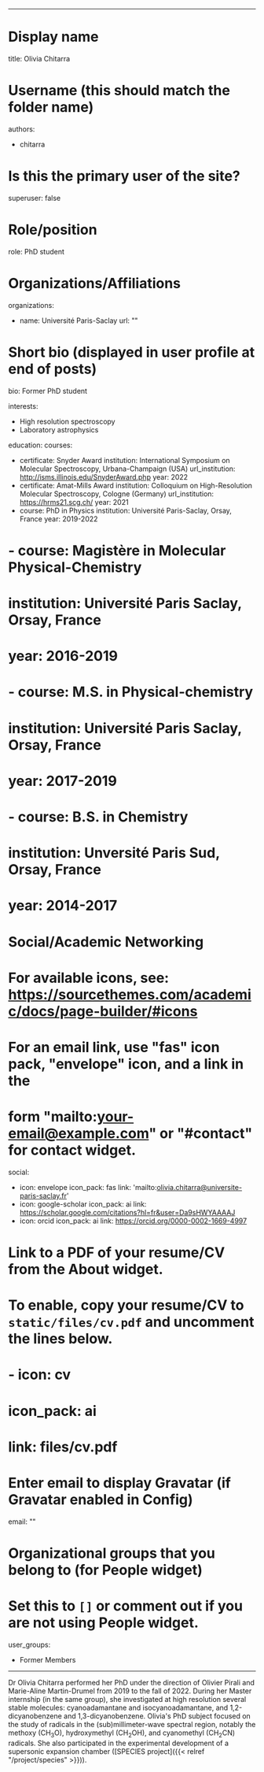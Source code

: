 
---
# Display name
title: Olivia Chitarra

# Username (this should match the folder name)
authors:
- chitarra

# Is this the primary user of the site?
superuser: false

# Role/position
role: PhD student

# Organizations/Affiliations
organizations:
- name: Université Paris-Saclay
url: ""

# Short bio (displayed in user profile at end of posts)
bio: Former PhD student

interests:
- High resolution spectroscopy
- Laboratory astrophysics

education:
  courses:
  - certificate: Snyder Award
    institution: International Symposium on Molecular Spectroscopy, Urbana-Champaign (USA)
    url_institution: http://isms.illinois.edu/SnyderAward.php
    year: 2022 
  - certificate: Amat-Mills Award
    institution: Colloquium on High-Resolution Molecular Spectroscopy, Cologne (Germany)
    url_institution: https://hrms21.scg.ch/
    year: 2021 
  - course: PhD in Physics
    institution: Université Paris-Saclay, Orsay, France
    year: 2019-2022
#  - course: Magistère in Molecular Physical-Chemistry
#    institution: Université Paris Saclay, Orsay, France
#    year: 2016-2019
#  - course: M.S. in Physical-chemistry 
#    institution: Université Paris Saclay, Orsay, France
#    year: 2017-2019
#  - course: B.S. in Chemistry 
#    institution: Unversité Paris Sud, Orsay, France
#    year: 2014-2017

# Social/Academic Networking
# For available icons, see: https://sourcethemes.com/academic/docs/page-builder/#icons
#   For an email link, use "fas" icon pack, "envelope" icon, and a link in the
#   form "mailto:your-email@example.com" or "#contact" for contact widget.
social:
- icon: envelope
  icon_pack: fas
  link: 'mailto:olivia.chitarra@universite-paris-saclay.fr'
- icon: google-scholar
  icon_pack: ai
  link: https://scholar.google.com/citations?hl=fr&user=Da9sHWYAAAAJ
- icon: orcid
  icon_pack: ai
  link: https://orcid.org/0000-0002-1669-4997
  
# Link to a PDF of your resume/CV from the About widget.
# To enable, copy your resume/CV to `static/files/cv.pdf` and uncomment the lines below.
# - icon: cv
#   icon_pack: ai
#   link: files/cv.pdf

# Enter email to display Gravatar (if Gravatar enabled in Config)
email: ""

# Organizational groups that you belong to (for People widget)
#   Set this to `[]` or comment out if you are not using People widget.
user_groups:
- Former Members
---

Dr Olivia Chitarra performed her PhD under the direction of Olivier Pirali and Marie-Aline Martin-Drumel from 2019 to the fall of 2022. During her Master internship (in the same group), she investigated at high resolution several stable molecules: cyanoadamantane and isocyanoadamantane, and 1,2-dicyanobenzene and 1,3-dicyanobenzene. Olivia's PhD subject focused on the study of radicals in the (sub)millimeter-wave spectral region, notably the methoxy (CH<sub>3</sub>O), hydroxymethyl (CH<sub>2</sub>OH), and cyanomethyl (CH<sub>2</sub>CN) radicals. She also participated in the experimental development of a supersonic expansion chamber ([SPECIES project]({{< relref "/project/species" >}})).

